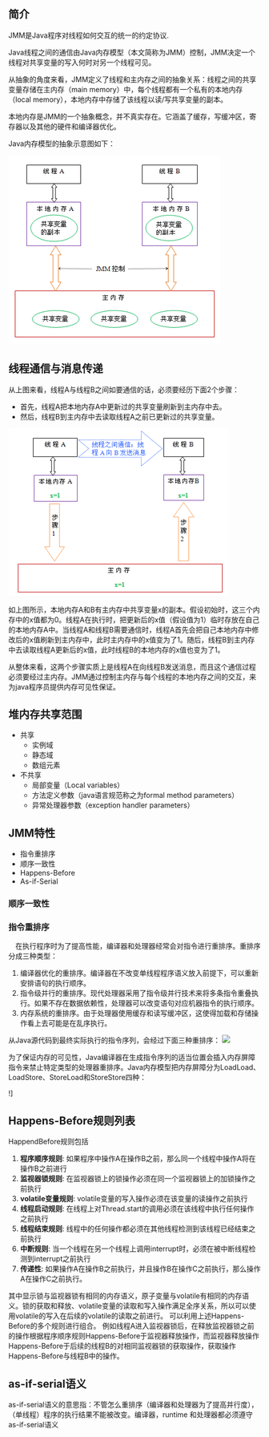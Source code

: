 ## 简介
JMM是Java程序对线程如何交互的统一的约定协议.

Java线程之间的通信由Java内存模型（本文简称为JMM）控制，JMM决定一个线程对共享变量的写入何时对另一个线程可见。

从抽象的角度来看，JMM定义了线程和主内存之间的抽象关系：线程之间的共享变量存储在主内存（main memory）中，每个线程都有一个私有的本地内存（local memory），本地内存中存储了该线程以读/写共享变量的副本。

本地内存是JMM的一个抽象概念，并不真实存在。它涵盖了缓存，写缓冲区，寄存器以及其他的硬件和编译器优化。

Java内存模型的抽象示意图如下：

![](../images/java-5-1.png)

## 线程通信与消息传递
从上图来看，线程A与线程B之间如要通信的话，必须要经历下面2个步骤：

- 首先，线程A把本地内存A中更新过的共享变量刷新到主内存中去。
- 然后，线程B到主内存中去读取线程A之前已更新过的共享变量。

![](../images/java-5-2.png)

如上图所示，本地内存A和B有主内存中共享变量x的副本。假设初始时，这三个内存中的x值都为0。线程A在执行时，把更新后的x值（假设值为1）临时存放在自己的本地内存A中。当线程A和线程B需要通信时，线程A首先会把自己本地内存中修改后的x值刷新到主内存中，此时主内存中的x值变为了1。随后，线程B到主内存中去读取线程A更新后的x值，此时线程B的本地内存的x值也变为了1。

从整体来看，这两个步骤实质上是线程A在向线程B发送消息，而且这个通信过程必须要经过主内存。JMM通过控制主内存与每个线程的本地内存之间的交互，来为java程序员提供内存可见性保证。

## 堆内存共享范围
- 共享
    - 实例域
    - 静态域
    - 数组元素
- 不共享
    - 局部变量（Local variables）
    - 方法定义参数（java语言规范称之为formal method parameters）
    - 异常处理器参数（exception handler parameters）

## JMM特性
- 指令重排序
- 顺序一致性
- Happens-Before
- As-if-Serial

### 顺序一致性

### 指令重排序
　在执行程序时为了提高性能，编译器和处理器经常会对指令进行重排序。重排序分成三种类型：

1. 编译器优化的重排序。编译器在不改变单线程程序语义放入前提下，可以重新安排语句的执行顺序。
2. 指令级并行的重排序。现代处理器采用了指令级并行技术来将多条指令重叠执行。如果不存在数据依赖性，处理器可以改变语句对应机器指令的执行顺序。
3. 内存系统的重排序。由于处理器使用缓存和读写缓冲区，这使得加载和存储操作看上去可能是在乱序执行。

从Java源代码到最终实际执行的指令序列，会经过下面三种重排序：
![](https://images0.cnblogs.com/i/475287/201403/091511346284594.png)

为了保证内存的可见性，Java编译器在生成指令序列的适当位置会插入内存屏障指令来禁止特定类型的处理器重排序。Java内存模型把内存屏障分为LoadLoad、LoadStore、StoreLoad和StoreStore四种：

!][](https://images0.cnblogs.com/i/475287/201403/091516513623330.png)

## Happens-Before规则列表
HappendBefore规则包括

1. **程序顺序规则**: 如果程序中操作A在操作B之前，那么同一个线程中操作A将在操作B之前进行
2. **监视器锁规则**: 在监视器锁上的锁操作必须在同一个监视器锁上的加锁操作之前执行
3. **volatile变量规则**: volatile变量的写入操作必须在该变量的读操作之前执行
4. **线程启动规则**: 在线程上对Thread.start的调用必须在该线程中执行任何操作之前执行
5. **线程结束规则**: 线程中的任何操作都必须在其他线程检测到该线程已经结束之前执行
6. **中断规则**: 当一个线程在另一个线程上调用interrupt时，必须在被中断线程检测到interrupt之前执行
7. **传递性**: 如果操作A在操作B之前执行，并且操作B在操作C之前执行，那么操作A在操作C之前执行。

其中显示锁与监视器锁有相同的内存语义，原子变量与volatile有相同的内存语义。锁的获取和释放、volatile变量的读取和写入操作满足全序关系，所以可以使用volatile的写入在后续的volatile的读取之前进行。
可以利用上述Happens-Before的多个规则进行组合。
例如线程A进入监视器锁后，在释放监视器锁之前的操作根据程序顺序规则Happens-Before于监视器释放操作，而监视器释放操作Happens-Before于后续的线程B的对相同监视器锁的获取操作，获取操作Happens-Before与线程B中的操作。

## as-if-serial语义
as-if-serial语义的意思指：不管怎么重排序（编译器和处理器为了提高并行度），（单线程）程序的执行结果不能被改变。编译器，runtime 和处理器都必须遵守as-if-serial语义